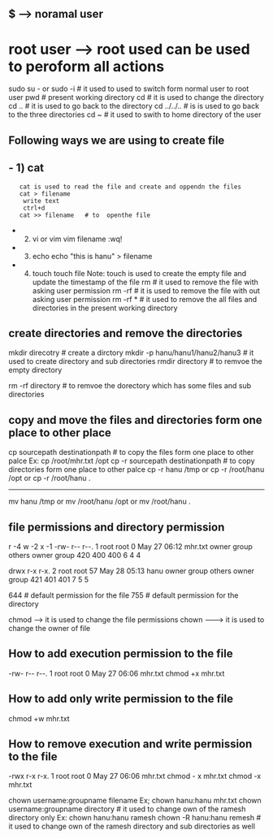 ## $ --> noramal user
   # root user --> root used can be used to peroform all actions
sudo su - or sudo -i  # it used to used to switch form normal user to root user
pwd # present working directory
cd  # it is used to change the directory
cd .. # it is used to go back to the directory
cd ../../.. # is is used to go back to the three directories
cd ~  # it used to swith to home directory of the user
## Following ways we are using to create file

## - 1) cat 
       cat is used to read the file and create and oppendn the files
       cat > filename
        write text
        ctrl+d
       cat >> filename   # to  openthe file
   - 2) vi or vim
       vim filename
       :wq!
   - 3) echo 
       echo "this is hanu" > filename
   - 4) touch 
       touch file
Note: touch is used to create the empty file and update the timestamp of the file
rm   # it used to remove the file with asking user permission
rm -rf # it is used to remove the file with out asking user permission
rm -rf *   # it used to remove the all files and directories in the present working directory

## create directories and remove the directories

mkdir direcotry  # create a dirctory
mkdir -p hanu/hanu1/hanu2/hanu3  # it used to create directory and sub directories
rmdir directory  # to remvoe the empty directory

rm -rf directory # to remvoe the dorectory which has some files and sub directories

## copy and move the files and directories form one place to other place
cp sourcepath destinationpath  # to copy the files form one place to other palce
Ex: cp /root/mhr.txt /opt
cp -r  sourcepath destinationpath   # to copy directories form one place to other palce
cp -r hanu /tmp
or
cp -r /root/hanu /opt
or
cp -r /root/hanu .

---
mv hanu /tmp
or
mv /root/hanu /opt
or
mv /root/hanu .

## file permissions and directory permission
r -4
w -2
x -1 
-rw-   r--    r--. 1    root   root    0 May 27 06:12 mhr.txt
owner  group  others    owner  group 
 420   400    400
 6     4      4 


 drwx   r-x    r-x. 2     root root 57 May 28 05:13 hanu
owner  group   others     owner  group 
 421   401    401
 7     5       5






644 # default permission for the file
755 # default permission for the directory

chmod  --> it is used to change the file permissions
chown  ---> it is used to change the owner of file

 ## How to add execution permission to the file
-rw-  r--  r--. 1 root root 0 May 27 06:06 mhr.txt
chmod +x mhr.txt

 ## How to add only write  permission to the file
chmod +w mhr.txt

## How to remove execution and write  permission to the file
-rwx  r-x r-x. 1 root root 0 May 27 06:06 mhr.txt
chmod - x mhr.txt
chmod -x mhr.txt

chown username:groupname filename
Ex; chown hanu:hanu  mhr.txt
chown username:groupname  directory   # it used to change own of the ramesh directory only
Ex: chown hanu:hanu  ramesh
chown -R hanu:hanu remesh  #  it used to change own of the ramesh directory and sub directories as well





